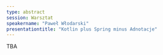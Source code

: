 ```yaml
---
type: abstract
session: Warsztat
speakername: "Paweł Włodarski"
presentationtitle: "Kotlin plus Spring minus Adnotacje"
---
```


TBA
